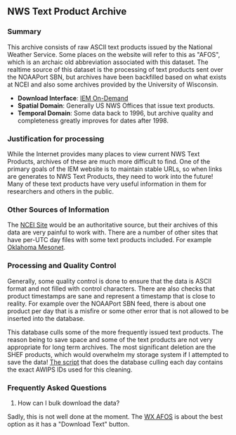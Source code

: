## <a name="afos"></a> NWS Text Product Archive

### Summary

This archive consists of raw ASCII text products issued by the National
Weather Service.  Some places on the website will refer to this as "AFOS", which
is an archaic old abbreviation associated with this dataset.  The realtime source
of this dataset is the processing of text products sent over the NOAAPort SBN, but
archives have been backfilled based on what exists at NCEI and also some archives
provided by the University of Wisconsin.

* __Download Interface__: [IEM On-Demand](https://mesonet.agron.iastate.edu/wx/afos/)
* __Spatial Domain__: Generally US NWS Offices that issue text products.
* __Temporal Domain__: Some data back to 1996, but archive quality and completeness
greatly improves for dates after 1998.

### Justification for processing

While the Internet provides many places to view current NWS Text Products, archives of these are much more difficult to find.  One of the primary goals of the IEM website is to maintain stable URLs, so when links are generates to NWS Text Products, they need to work into the future!  Many of these text products have very useful information in them for researchers and others in the public.

### Other Sources of Information

The [NCEI Site](https://www.ncei.noaa.gov) would be an authoritative source, but their archives of this data are very painful to work with.  There are a number of other sites that have per-UTC day files with some text products included.  For example [Oklahoma Mesonet](http://www.mesonet.org/data/public/noaa/text/archive/).

### Processing and Quality Control

Generally, some quality control is done to ensure that the data is ASCII format and not filled with control characters.  There are also checks that product timestamps are sane and represent a timestamp that is close to reality.  For example over the NOAAPort SBN feed, there is about one product per day that is a misfire or some other error that is not allowed to be inserted into the database.

This database culls some of the more frequently issued text products.  The reason being to save space and some of the text products are not very appropriate for long term archives.  The most significant deletion are the SHEF products, which would overwhelm my storage system if I attempted to save the data! [The script](https://github.com/akrherz/iem/blob/master/scripts/dbutil/clean_afos.py) that does the database culling each day contains the exact AWIPS IDs used for this cleaning.

### <a name="faq"></a> Frequently Asked Questions

1. How can I bulk download the data?

Sadly, this is not well done at the moment.  The [WX AFOS](https://mesonet.agron.iastate.edu/wx/afos/) is about the best option as it has a "Download Text" button.
